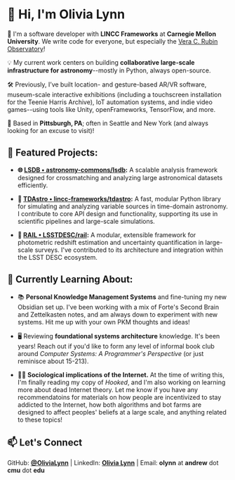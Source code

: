 <!--
**OliviaLynn/OliviaLynn** is a ✨ _special_ ✨ repository because its `README.md` (this file) appears on your GitHub profile.

Here are some ideas to get you started:

- 🔭 I’m currently working on ...
- 🌱 I’m currently learning ...
- 👯 I’m looking to collaborate on ...
- 🤔 I’m looking for help with ...
- 💬 Ask me about ...
- 📫 How to reach me: ...
- 😄 Pronouns: ...
- ⚡ Fun fact: ...
-->
# 👋 Hi, I'm Olivia Lynn

🔭 I'm a software developer with **LINCC Frameworks** at **Carnegie Mellon University**. We write code for everyone, but especially the [Vera C. Rubin Observatory](https://rubinobservatory.org/)!

💡 My current work centers on building **collaborative large-scale infrastructure for astronomy**--mostly in Python, always open-source.

🛠️ Previously, I’ve built location- and gesture-based AR/VR software, museum-scale interactive exhibitions (including a touchscreen installation for the Teenie Harris Archive), IoT automation systems, and indie video games--using tools like Unity, openFrameworks, TensorFlow, and more.

📍 Based in **Pittsburgh, PA**; often in Seattle and New York (and always looking for an excuse to visit)!


## 🔬 Featured Projects:

- **🌐 [LSDB • astronomy-commons/lsdb](https://github.com/astronomy-commons/lsdb):** A scalable analysis framework designed for crossmatching and analyzing large astronomical datasets efficiently.

- **🌠 [TDAstro • lincc-frameworks/tdastro](https://github.com/lincc-frameworks/tdastro):** A fast, modular Python library for simulating and analyzing variable sources in time-domain astronomy. I contribute to core API design and functionality, supporting its use in scientific pipelines and large-scale simulations.

- **🚂 [RAIL • LSSTDESC/rail](https://github.com/LSSTDESC/rail):** A modular, extensible framework for photometric redshift estimation and uncertainty quantification in large-scale surveys. I've contributed to its architecture and integration within the LSST DESC ecosystem.


## 🌱 Currently Learning About:

- 📚 **Personal Knowledge Management Systems** and fine-tuning my new Obsidian set up. I've been working with a mix of Forte's Second Brain and Zettelkasten notes, and am always down to experiment with new systems. Hit me up with your own PKM thoughts and ideas!

- 🖥️ Reviewing **foundational systems architecture** knowledge. It's been years! Reach out if you'd like to form any level of informal book club around *Computer Systems: A Programmer's Perspective* (or just reminisce about 15-213).

- 👨‍💻 **Sociological implications of the Internet.** At the time of writing this, I'm finally reading my copy of *Hooked*, and I'm also working on learning more about dead Internet theory. Let me know if you have any recommendatoins for materials on how people are incentivized to stay addicted to the Internet, how both algorithms and bot farms are designed to affect peoples' beliefs at a large scale, and anything related to these topics!


## 📫 Let's Connect
GitHub: **[@OliviaLynn](https://github.com/OliviaLynn)** | LinkedIn: **[Olivia Lynn](https://www.linkedin.com/in/olivia-r-lynn/)** | Email: **olynn** at **andrew** dot **cmu** dot **edu**

